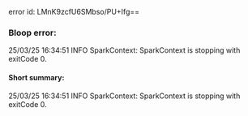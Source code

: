 error id: LMnK9zcfU6SMbso/PU+Ifg==
### Bloop error:

25/03/25 16:34:51 INFO SparkContext: SparkContext is stopping with exitCode 0.
#### Short summary: 

25/03/25 16:34:51 INFO SparkContext: SparkContext is stopping with exitCode 0.